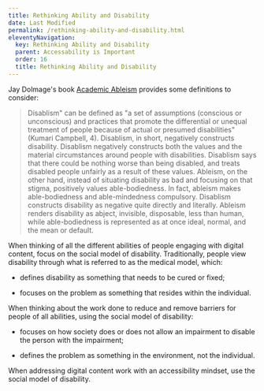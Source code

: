 ```yaml
---
title: Rethinking Ability and Disability
date: Last Modified
permalink: /rethinking-ability-and-disability.html
eleventyNavigation:
  key: Rethinking Ability and Disability
  parent: Accessability is Important
  order: 16
  title: Rethinking Ability and Disability
---
```


Jay Dolmage's book [Academic Ableism](https://quod.lib.umich.edu/u/ump/mpub9708722/1:4/--academic-ableism-disability-and-higher-education?rgn=div1;view=fulltext) provides some definitions to consider:

> Disablism" can be defined as "a set of assumptions (conscious or unconscious) and practices that promote the differential or unequal treatment of people because of actual or presumed disabilities" (Kumari Campbell, 4). Disablism, in short, negatively constructs disability. Disablism negatively constructs both the values and the material circumstances around people with disabilities. Disablism says that there could be nothing worse than being disabled, and treats disabled people unfairly as a result of these values. Ableism, on the other hand, instead of situating disability as bad and focusing on that stigma, positively values able-­bodiedness. In fact, ableism makes able-­bodiedness and able-­mindedness compulsory. Disablism constructs disability as negative quite directly and literally. Ableism renders disability as abject, invisible, disposable, less than human, while able-­bodiedness is represented as at once ideal, normal, and the mean or default.

When thinking of all the different abilities of people engaging with digital content, focus on the social model of disability. Traditionally, people view disability through what is referred to as the medical model, which:

- defines disability as something that needs to be cured or fixed;

- focuses on the problem as something that resides within the individual.

When thinking about the work done to reduce and remove barriers for people of all abilities, using the social model of disability:

- focuses on how society does or does not allow an impairment to disable the person with the impairment;

- defines the problem as something in the environment, not the individual.

When addressing digital content work with an accessibility mindset, use the social model of disability.